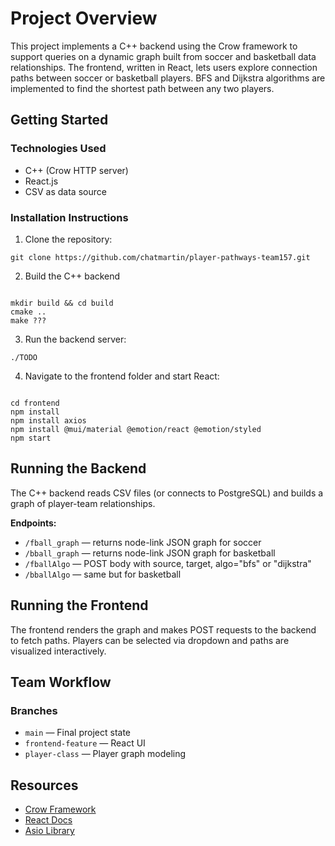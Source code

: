 <h1>Project Overview</h1>

<p>This project implements a C++ backend using the Crow framework to support queries on a dynamic graph built from soccer and basketball data relationships. The frontend, written in React, lets users explore connection paths between soccer or basketball players. BFS and Dijkstra algorithms are implemented to find the shortest path between any two players.</p>

<h2>Getting Started</h2>

<h3>Technologies Used</h3>
<ul>
  <li>C++ (Crow HTTP server)</li>
  <li>React.js</li>
  <li>CSV as data source</li>
</ul>

<h3>Installation Instructions</h3>
<ol>
  <li>Clone the repository:</li>
</ol>

<pre><code>git clone https://github.com/chatmartin/player-pathways-team157.git</code></pre>

<ol start="2">
  <li>Build the C++ backend</li>
</ol>

<pre><code>
mkdir build && cd build
cmake ..
make ???
</code></pre>

<ol start="3">
  <li>Run the backend server:</li>
</ol>
<pre><code>./TODO</code></pre>

<ol start="4">
  <li>Navigate to the frontend folder and start React:</li>
</ol>
<pre><code>
cd frontend
npm install
npm install axios
npm install @mui/material @emotion/react @emotion/styled
npm start
</code></pre>

<h2>Running the Backend</h2>

<p>The C++ backend reads CSV files (or connects to PostgreSQL) and builds a graph of player-team relationships.</p>

<p><strong>Endpoints:</strong></p>
<ul>
  <li><code>/fball_graph</code> — returns node-link JSON graph for soccer</li>
  <li><code>/bball_graph</code> — returns node-link JSON graph for basketball</li>
  <li><code>/fballAlgo</code> — POST body with source, target, algo="bfs" or "dijkstra"</li>
  <li><code>/bballAlgo</code> — same but for basketball</li>
</ul>

<h2>Running the Frontend</h2>

<p>The frontend renders the graph and makes POST requests to the backend to fetch paths. Players can be selected via dropdown and paths are visualized interactively.</p>

<h2>Team Workflow</h2>

<h3>Branches</h3>
<ul>
  <li><code>main</code> — Final project state</li>
  <li><code>frontend-feature</code> — React UI</li>
  <li><code>player-class</code> — Player graph modeling</li>
</ul>

<h2>Resources</h2>
<ul>
  <li><a href="https://github.com/CrowCpp/Crow">Crow Framework</a></li>
  <li><a href="https://reactjs.org">React Docs</a></li>
  <li><a href="https://github.com/chriskohlhoff/asio/releases/tag/asio-1-18-2">Asio Library</a></li>
</ul>
